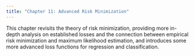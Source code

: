 ```yaml
---
title: "Chapter 11: Advanced Risk Minimization"
---
```

This chapter revisits the theory of risk minimization, providing more in-depth analysis on established losses and the connection between empirical risk minimization and maximum likelihood estimation, and introduces some more advanced loss functions for regression and classification. 